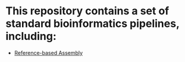# This repository contains a set of standard bioinformatics pipelines, including:
- [Reference-based Assembly](https://github.com/dhart31/bioinformatics_pipelines/tree/ref_assembly/ref_assembly)